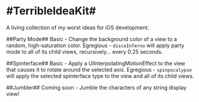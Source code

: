 #TerribleIdeaKit#
===============

A living collection of my worst ideas for iOS development.

##Party Mode##
Basic - Change the background color of a view to a random, high-saturation color.
Egregious - `discoInferno` will apply party mode to all of its child views, recursively... every 0.25 seconds.

##Spinterface##
Basic - Apply a UIInterpolatingMotionEffect to the view that causes it to rotate around the selected axis.
Egregious - `spinpocalypse` will apply the selected spinterface type to the view and all of its child views.

##Jumbler##
Coming soon - Jumble the characters of any string display view!